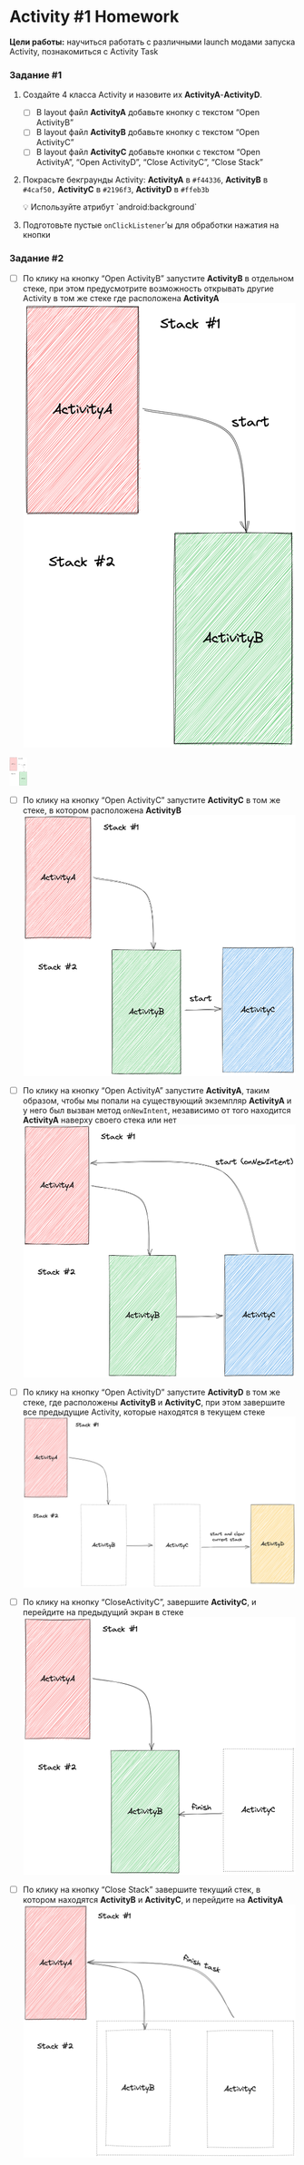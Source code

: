# Activity #1 Homework

**Цели работы:** научиться работать с различными launch модами запуска Activity, познакомиться с Activity Task

### Задание #1

1. Cоздайте 4 класса Activity и назовите их **ActivityA**-**ActivityD**.
    - [ ] В layout файл **ActivityA** добавьте кнопку с текстом “Open ActivityB”
    - [ ] В layout файл **ActivityB** добавьте кнопку с текстом “Open ActivityC”
    - [ ] В layout файл **ActivityC** добавьте кнопки с текстом “Open ActivityA”, “Open ActivityD”, “Close ActivityC”, “Close Stack”
2. Покрасьте бекграунды Activity: **ActivityA** в `#f44336`, **ActivityB** в `#4caf50,` **ActivityC** в `#2196f3`, **ActivityD** в `#ffeb3b`

    <aside>
    💡 Используйте атрибут `android:background`
    </aside>

3. Подготовьте пустые `onClickListener`’ы для обработки нажатия на кнопки

### Задание #2

- [ ] По клику на кнопку “Open ActivityB” запустите **ActivityB** в отдельном стеке, при этом предусмотрите возможность открывать другие Activity в том же стеке где расположена **ActivityA**
      ![Untitled](readme_image/01.png)

<img src="readme_image/01.png" alt="Untitled" height="50"/>


- [ ] По клику на кнопку “Open ActivityC” запустите **ActivityC** в том же стеке, в котором расположена **ActivityB**
      ![Untitled](readme_image/02.png)

- [ ] По клику на кнопку “Open ActivityA” запустите **ActivityA**, таким образом, чтобы мы попали на существующий экземпляр  **ActivityA** и у него был вызван метод `onNewIntent`, независимо от того находится **ActivityA** наверху своего стека или нет
      ![Untitled](readme_image/03.png)

- [ ] По клику на кнопку “Open ActivityD” запустите **ActivityD** в том же стеке, где расположены **ActivityB** и **ActivityC**, при этом завершите все предыдущие Activity, которые находятся в текущем стеке
      ![Untitled](readme_image/04.png)

- [ ] По клику на кнопку “CloseActivityC”, завершите **ActivityC**, и перейдите на предыдущий экран в стеке
      ![Untitled](readme_image/05.png)

- [ ] По клику на кнопку “Close Stack” завершите текущий стек, в котором находятся **ActivityB** и **ActivityC**, и перейдите на **ActivityA**
      ![Untitled](readme_image/06.png)